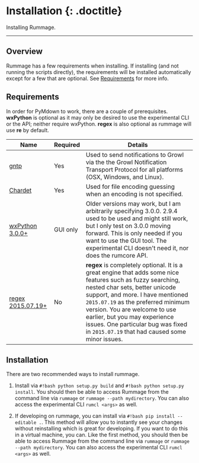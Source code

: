 # Installation {: .doctitle}
Installing Rummage.

---

## Overview
Rummage has a few requirements when installing.  If installing (and not running the scripts directly), the requirements will be installed automatically except for a few that are optional.  See [Requirements](#requirements) for more info.

## Requirements
In order for PyMdown to work, there are a couple of prerequisites.  **wxPython** is optional as it may only be desired to use the experimental CLI or the API; neither require wxPython. **regex** is also optional as rummage will use **re** by default.

| Name | Required |Details |
|------|----------|--------|
| [gntp](https://github.com/kdfm/gntp) | Yes | Used to send notifications to Growl via the the Growl Notification Transport Protocol for all platforms (OSX, Windows, and Linux). |
| [Chardet](https://github.com/chardet/chardet) | Yes | Used for file encoding guessing when an encoding is not specified. |
| [wxPython 3.0.0+](http://www.wxpython.org/) | GUI only | Older versions may work, but I am arbitrarily specifying 3.0.0.  2.9.4 used to be used and might still work, but I only test on 3.0.0 moving forward.  This is only needed if you want to use the GUI tool.  The experimental CLI doesn't need it, nor does the rumcore API. |
| [regex 2015.07.19+](https://pypi.python.org/pypi/regex) | No | **regex** is completely optional. It is a great engine that adds some nice features such as fuzzy searching, nested char sets, better unicode support, and more.  I have mentioned `2015.07.19` as the preferred minimum version.  You are welcome to use earlier, but you may experience issues.  One particular bug was fixed in `2015.07.19` that had caused some minor issues. |

## Installation
There are two recommended ways to install rummage.

1. Install via `#!bash python setup.py build` and `#!bash python setup.py install`.  You should then be able to access Rummage from the command line via `rummage` or `rummage --path mydirectory`.  You can also access the experimental CLI `rumcl <args>` as well.

2. If developing on rummage, you can install via `#!bash pip install --editable .`.  This method will allow you to instantly see your changes without reinstalling which is great for developing.  If you want to do this in a virtual machine, you can.  Like the first method, you should then be able to access Rummage from the command line via `rummage` or `rummage --path mydirectory`.  You can also access the experimental CLI `rumcl <args>` as well.
